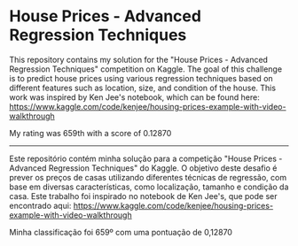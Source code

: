 # House Prices - Advanced Regression Techniques

This repository contains my solution for the "House Prices - Advanced Regression Techniques" competition on Kaggle. The goal of this challenge is to predict house prices using various regression techniques based on different features such as location, size, and condition of the house.
This work was inspired by Ken Jee's notebook, which can be found here: https://www.kaggle.com/code/kenjee/housing-prices-example-with-video-walkthrough

My rating was 659th with a score of 0.12870

-----------------------------------------------------------------------------------------------------------------------------------------------------------------------------------------------------------------------------------------------------------------------
Este repositório contém minha solução para a competição "House Prices - Advanced Regression Techniques" do Kaggle. O objetivo deste desafio é prever os preços de casas utilizando diferentes técnicas de regressão, com base em diversas características, como localização, tamanho e condição da casa.
Este trabalho foi inspirado no notebook de Ken Jee's, que pode ser encontrado aqui: https://www.kaggle.com/code/kenjee/housing-prices-example-with-video-walkthrough

Minha classificação foi 659º com uma pontuação de 0,12870
